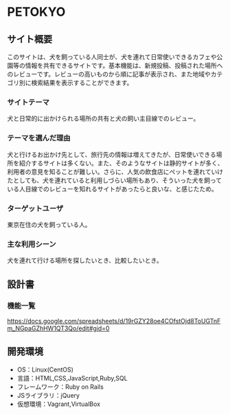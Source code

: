# PETOKYO

## サイト概要
このサイトは、犬を飼っている人同士が、犬を連れて日常使いできるカフェや公園等の情報を共有できるサイトです。基本機能は、新規投稿、投稿された場所へのレビューです。レビューの高いものから順に記事が表示され、また地域やカテゴリ別に検索結果を表示することができます。

### サイトテーマ
犬と日常的に出かけられる場所の共有と犬の飼い主目線でのレビュー。

### テーマを選んだ理由
犬と行けるお出かけ先として、旅行先の情報は増えてきたが、日常使いできる場所を紹介するサイトは多くない。また、そのようなサイトは静的サイトが多く、利用者の意見を知ることが難しい。さらに、人気の飲食店にペットを連れていけたとしても、犬を連れていると利用しづらい場所もあり、そういった犬を飼っている人目線でのレビューを知れるサイトがあったらと良いな、と感じたため。

### ターゲットユーザ
東京在住の犬を飼っている人。

### 主な利用シーン
犬を連れて行ける場所を探したいとき、比較したいとき。

## 設計書

### 機能一覧
https://docs.google.com/spreadsheets/d/19rGZY28oe4COfstOjd8ToUGTnFm_NGpaGZhHW1QT3Qo/edit#gid=0

## 開発環境
- OS：Linux(CentOS)
- 言語：HTML,CSS,JavaScript,Ruby,SQL
- フレームワーク：Ruby on Rails
- JSライブラリ：jQuery
- 仮想環境：Vagrant,VirtualBox
